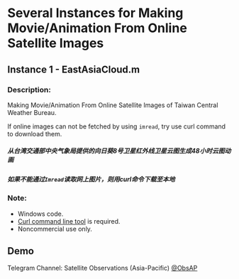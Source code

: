 # Several Instances for Making Movie/Animation From Online Satellite Images

## Instance 1 - EastAsiaCloud.m

### Description:

Making Movie/Animation From Online Satellite Images of Taiwan Central Weather Bureau.

If online images can not be fetched by using ```imread```, try use curl command to download them.

##### 从台湾交通部中央气象局提供的向日葵8号卫星红外线卫星云图生成48小时云图动画

##### 如果不能通过```Imread```读取网上图片，则用curl命令下载至本地

### Note:
- Windows code.
- [Curl command line tool](https://curl.haxx.se/) is required. 
- Noncommercial use only.








## Demo

Telegram Channel: Satellite Observations (Asia-Pacific) [@ObsAP](https://t.me/ObsAP)
